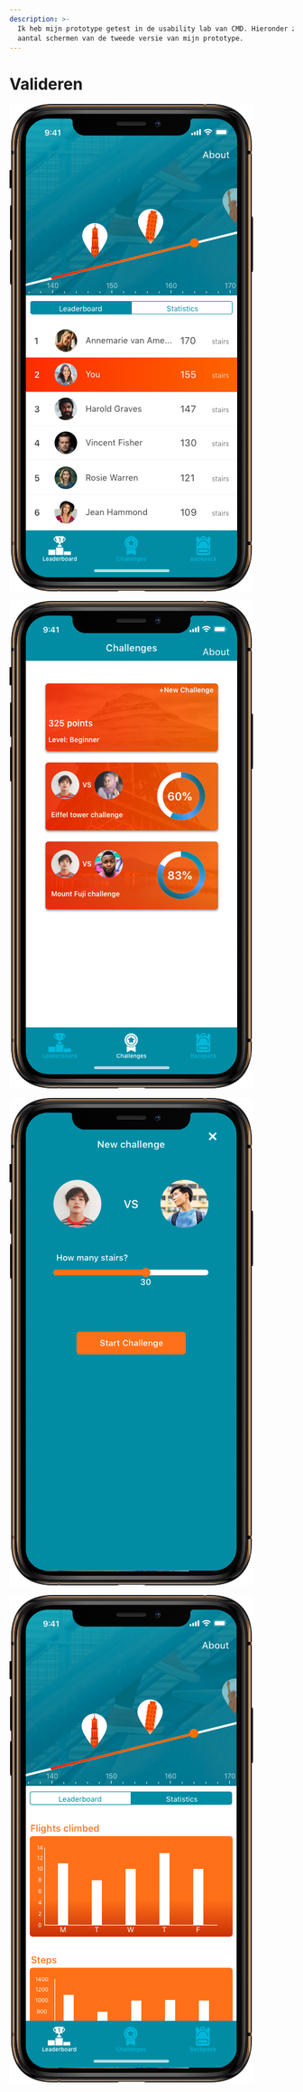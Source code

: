 ```yaml
---
description: >-
  Ik heb mijn prototype getest in de usability lab van CMD. Hieronder ziet u een
  aantal schermen van de tweede versie van mijn prototype.
---
```


# Valideren

![Afbeelding \[..\]](../../.gitbook/assets/leaderboard.png)

![Afbeelding \[..\]](../../.gitbook/assets/challenges.png)

![Afbeelding \[..\]](../../.gitbook/assets/new-challenge.png)

![Afbeelding \[..\]](../../.gitbook/assets/statistics.png)



